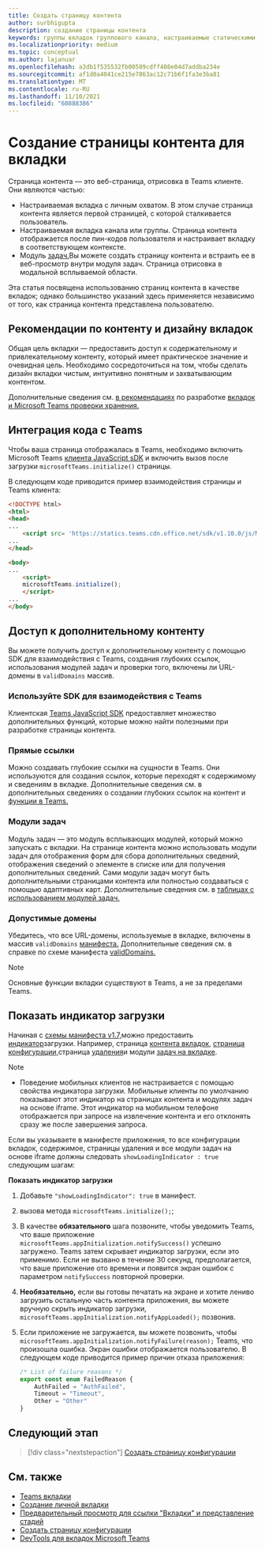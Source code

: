 ```yaml
---
title: Создать страницу контента
author: surbhigupta
description: создание страницы контента
keywords: группы вкладок группового канала, настраиваемые статическими
ms.localizationpriority: medium
ms.topic: conceptual
ms.author: lajanuar
ms.openlocfilehash: a3db1f535532fb00589cdff408e04d7addba234e
ms.sourcegitcommit: af1d0a4041ce215e7863ac12c71b6f1fa3e3ba81
ms.translationtype: MT
ms.contentlocale: ru-RU
ms.lasthandoff: 11/10/2021
ms.locfileid: "60888386"
---
```

# <a name="create-a-content-page-for-your-tab"></a>Создание страницы контента для вкладки

Страница контента — это веб-страница, отрисовка в Teams клиенте. Они являются частью:

* Настраиваемая вкладка с личным охватом. В этом случае страница контента является первой страницей, с которой сталкивается пользователь.
* Настраиваемая вкладка канала или группы. Страница контента отображается после пин-кодов пользователя и настраивает вкладку в соответствующем контексте.
* Модуль [задач.](~/task-modules-and-cards/what-are-task-modules.md)Вы можете создать страницу контента и встраить ее в веб-просмотр внутри модуля задач. Страница отрисовка в модальной всплываемой области.

Эта статья посвящена использованию страниц контента в качестве вкладок; однако большинство указаний здесь применяется независимо от того, как страница контента представлена пользователю.

## <a name="tab-content-and-design-guidelines"></a>Рекомендации по контенту и дизайну вкладок

Общая цель вкладки — предоставить доступ к содержательному и привлекательному контенту, который имеет практическое значение и очевидная цель. Необходимо сосредоточиться на том, чтобы сделать дизайн вкладки чистым, интуитивно понятным и захватывающим контентом.

Дополнительные сведения см. [в рекомендациях](~/tabs/design/tabs.md) по разработке [вкладок и Microsoft Teams проверки хранения.](~/concepts/deploy-and-publish/appsource/prepare/teams-store-validation-guidelines.md)

## <a name="integrate-your-code-with-teams"></a>Интеграция кода с Teams

Чтобы ваша страница отображалась в Teams, необходимо включить Microsoft Teams [клиента JavaScript sDK](/javascript/api/overview/msteams-client?view=msteams-client-js-latest&preserve-view=true) и включить вызов после загрузки `microsoftTeams.initialize()` страницы. 

В следующем коде приводится пример взаимодействия страницы и Teams клиента:

```html
<!DOCTYPE html>
<html>
<head>
...
    <script src= 'https://statics.teams.cdn.office.net/sdk/v1.10.0/js/MicrosoftTeams.min.js'></script>
...
</head>

<body>
...
    <script>
    microsoftTeams.initialize();
    </script>
...
</body>
```

## <a name="access-additional-content"></a>Доступ к дополнительному контенту

Вы можете получить доступ к дополнительному контенту с помощью SDK для взаимодействия с Teams, создания глубоких ссылок, использования модулей задач и проверки того, включены ли URL-домены в `validDomains` массив.

### <a name="use-the-sdk-to-interact-with-teams"></a>Используйте SDK для взаимодействия с Teams

Клиентская [Teams JavaScript SDK](~/tabs/how-to/using-teams-client-sdk.md) предоставляет множество дополнительных функций, которые можно найти полезными при разработке страницы контента.

### <a name="deep-links"></a>Прямые ссылки

Можно создавать глубокие ссылки на сущности в Teams. Они используются для создания ссылок, которые переходят к содержимому и сведениям в вкладке. Дополнительные сведения см. в дополнительных сведениях о создании глубоких ссылок на контент и [функции в Teams.](~/concepts/build-and-test/deep-links.md)

### <a name="task-modules"></a>Модули задач

Модуль задач — это модуль всплывающих модулей, который можно запускать с вкладки. На странице контента можно использовать модули задач для отображения форм для сбора дополнительных сведений, отображения сведений о элементе в списке или для получения дополнительных сведений. Сами модули задач могут быть дополнительными страницами контента или полностью создаваться с помощью адаптивных карт. Дополнительные сведения см. в [таблицах с использованием модулей задач.](~/task-modules-and-cards/task-modules/task-modules-tabs.md)

### <a name="valid-domains"></a>Допустимые домены

Убедитесь, что все URL-домены, используемые в вкладке, включены в массив `validDomains` [манифеста.](~/concepts/build-and-test/apps-package.md) Дополнительные сведения см. в справке по схеме манифеста [validDomains.](~/resources/schema/manifest-schema.md#validdomains)

> [!NOTE]
> Основные функции вкладки существуют в Teams, а не за пределами Teams.

## <a name="show-a-native-loading-indicator"></a>Показать индикатор загрузки

Начиная с [схемы манифеста v1.7,](../../../resources/schema/manifest-schema.md)можно предоставить [индикатор](../../../resources/schema/manifest-schema.md#showloadingindicator)загрузки. Например, страница [контента вкладок,](#integrate-your-code-with-teams) [страница конфигурации,](configuration-page.md)страница [удаления](removal-page.md)и модули [задач на вкладке](../../../task-modules-and-cards/task-modules/task-modules-tabs.md).

> [!NOTE]
> * Поведение мобильных клиентов не настраивается с помощью свойства индикатора загрузки. Мобильные клиенты по умолчанию показывают этот индикатор на страницах контента и модулях задач на основе iframe. Этот индикатор на мобильном телефоне отображается при запросе на извлечение контента и его отклонять сразу же после завершения запроса.

Если вы указываете в манифесте приложения, то все конфигурации вкладок, содержимое, страницы удаления и все модули задач на основе iframe должны следовать `showLoadingIndicator : true`  следующим шагам:

**Показать индикатор загрузки**

1. Добавьте `"showLoadingIndicator": true` в манифест.
1. вызова метода `microsoftTeams.initialize();`;
1. В качестве **обязательного** шага позвоните, чтобы уведомить Teams, что ваше приложение `microsoftTeams.appInitialization.notifySuccess()` успешно загружено. Teams затем скрывает индикатор загрузки, если это применимо. Если не вызвано в течение 30 секунд, предполагается, что ваше приложение ото времени и появится экран ошибок с параметром `notifySuccess`  повторной проверки.
1. **Необязательно,** если вы готовы печатать на экране и хотите лениво загрузить остальную часть контента приложения, вы можете вручную скрыть индикатор загрузки, `microsoftTeams.appInitialization.notifyAppLoaded();` позвонив.
1. Если приложение не загружается, вы можете позвонить, чтобы `microsoftTeams.appInitialization.notifyFailure(reason);` Teams, что произошла ошибка. Экран ошибки отображается пользователю. В следующем коде приводится пример причин отказа приложения:

    ```typescript
    /* List of failure reasons */
    export const enum FailedReason {
        AuthFailed = "AuthFailed",
        Timeout = "Timeout",
        Other = "Other"
    }
    ```

## <a name="next-step"></a>Следующий этап

> [!div class="nextstepaction"]
> [Создать страницу конфигурации](~/tabs/how-to/create-tab-pages/configuration-page.md)

## <a name="see-also"></a>См. также
 
* [Teams вкладки](~/tabs/what-are-tabs.md)
* [Создание личной вкладки](~/tabs/how-to/create-personal-tab.md)
* [Предварительный просмотр для ссылки "Вкладки" и представление стадий](~/tabs/tabs-link-unfurling.md)
* [Создать страницу конфигурации](~/tabs/how-to/create-tab-pages/configuration-page.md)
* [DevTools для вкладок Microsoft Teams](~/tabs/how-to/developer-tools.md)
